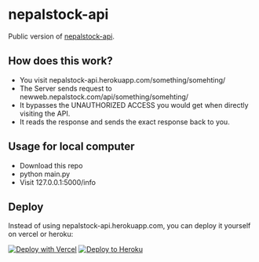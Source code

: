 # nepalstock-api

Public version of [nepalstock-api](https://nepalstock-api.herokuapp.com/info).

## How does this work?
- You visit nepalstock-api.herokuapp.com/something/somehting/
- The Server sends request to newweb.nepalstock.com/api/something/somehting/
- It bypasses the UNAUTHORIZED ACCESS you would get when directly visiting the API.
- It reads the response and sends the exact response back to you.

## Usage for local computer
- Download this repo
- python main.py
- Visit 127.0.0.1:5000/info

## Deploy
Instead of using nepalstock-api.herokuapp.com, you can deploy it yourself on vercel or heroku:

[![Deploy with Vercel](https://vercel.com/button)](https://vercel.com/new/git/external?repository-url=https://github.com/Prabesh01/nepalstock-api&project-name=nepalstock-api-selfhosted&repository-name=nepalstock-api)
[![Deploy to Heroku](https://www.herokucdn.com/deploy/button.svg)](https://www.heroku.com/deploy/?template=https://github.com/Prabesh01/nepalstock-api)
